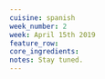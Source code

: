 ```yaml
---
cuisine: spanish
week_number: 2
week: April 15th 2019
feature_row:
core_ingredients:
notes: Stay tuned.
---
```




